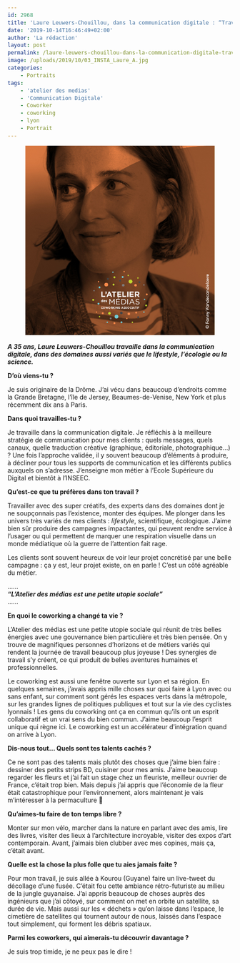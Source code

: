 ```yaml
---
id: 2968
title: 'Laure Leuwers-Chouillou, dans la communication digitale : “Travailler avec des créatifs, dans des domaines dont je ne soupçonnais pas l’existence”'
date: '2019-10-14T16:46:49+02:00'
author: 'La rédaction'
layout: post
permalink: /laure-leuwers-chouillou-dans-la-communication-digitale-travailler-avec-des-creatifs-dans-des-domaines-dont-je-ne-soupconnais-pas-lexistence/
image: /uploads/2019/10/03_INSTA_Laure_A.jpg
categories:
    - Portraits
tags:
    - 'atelier des medias'
    - 'Communication Digitale'
    - Coworker
    - coworking
    - lyon
    - Portrait
---
```


<figure class="wp-block-image"><img src="/uploads/2019/10/03_INSTA_Laure_A.jpg" alt="Illustration"></figure>

***A 35 ans, Laure Leuwers-Chouillou travaille dans la communication digitale, dans des domaines aussi variés que le lifestyle, l’écologie ou la science.***

**D’où viens-tu ?**

Je suis originaire de la Drôme. J’ai vécu dans beaucoup d’endroits comme la Grande Bretagne, l’île de Jersey, Beaumes-de-Venise, New York et plus récemment dix ans à Paris.

**Dans quoi travailles-tu ?**

Je travaille dans la communication digitale. Je réfléchis à la meilleure stratégie de communication pour mes clients : quels messages, quels canaux, quelle traduction créative (graphique, éditoriale, photographique…) ? Une fois l’approche validée, il y souvent beaucoup d’éléments à produire, à décliner pour tous les supports de communication et les différents publics auxquels on s’adresse. J’enseigne mon métier à l’Ecole Supérieure du Digital et bientôt à l’INSEEC.

**Qu’est-ce que tu préfères dans ton travail ?**

Travailler avec des super créatifs, des experts dans des domaines dont je ne soupçonnais pas l’existence, monter des équipes. Me plonger dans les univers très variés de mes clients : *lifestyle*, scientifique, écologique. J’aime bien sûr produire des campagnes impactantes, qui peuvent rendre service à l’usager ou qui permettent de marquer une respiration visuelle dans un monde médiatique où la guerre de l’attention fait rage.

Les clients sont souvent heureux de voir leur projet concrétisé par une belle campagne : ça y est, leur projet existe, on en parle ! C’est un côté agréable du métier.

……  
***“L’Atelier des médias est une petite utopie sociale”***  
……

**En quoi le coworking a changé ta vie ?**

L’Atelier des médias est une petite utopie sociale qui réunit de très belles énergies avec une gouvernance bien particulière et très bien pensée. On y trouve de magnifiques personnes d’horizons et de métiers variés qui rendent la journée de travail beaucoup plus joyeuse ! Des synergies de travail s’y créent, ce qui produit de belles aventures humaines et professionnelles.

Le coworking est aussi une fenêtre ouverte sur Lyon et sa région. En quelques semaines, j’avais appris mille choses sur quoi faire à Lyon avec ou sans enfant, sur comment sont gérés les espaces verts dans la métropole, sur les grandes lignes de politiques publiques et tout sur la vie des cyclistes lyonnais ! Les gens du coworking ont ça en commun qu’ils ont un esprit collaboratif et un vrai sens du bien commun. J’aime beaucoup l’esprit unique qui règne ici. Le coworking est un accélérateur d’intégration quand on arrive à Lyon.

**Dis-nous tout… Quels sont tes talents cachés ?**

Ce ne sont pas des talents mais plutôt des choses que j’aime bien faire : dessiner des petits strips BD, cuisiner pour mes amis. J’aime beaucoup regarder les fleurs et j’ai fait un stage chez un fleuriste, meilleur ouvrier de France, c’était trop bien. Mais depuis j’ai appris que l’économie de la fleur était catastrophique pour l’environnement, alors maintenant je vais m’intéresser à la permaculture 🙂

**Qu’aimes-tu faire de ton temps libre ?**

Monter sur mon vélo, marcher dans la nature en parlant avec des amis, lire des livres, visiter des lieux à l’architecture incroyable, visiter des expos d’art contemporain. Avant, j’aimais bien clubber avec mes copines, mais ça, c’était avant.

**Quelle est la chose la plus folle que tu aies jamais faite ?**

Pour mon travail, je suis allée à Kourou (Guyane) faire un live-tweet du décollage d’une fusée. C’était fou cette ambiance rétro-futuriste au milieu de la jungle guyanaise. J’ai appris beaucoup de choses auprès des ingénieurs que j’ai côtoyé, sur comment on met en orbite un satellite, sa durée de vie. Mais aussi sur les « déchets » qu’on laisse dans l’espace, le cimetière de satellites qui tournent autour de nous, laissés dans l’espace tout simplement, qui forment les débris spatiaux.

**Parmi les coworkers, qui aimerais-tu découvrir davantage ?**

Je suis trop timide, je ne peux pas le dire !